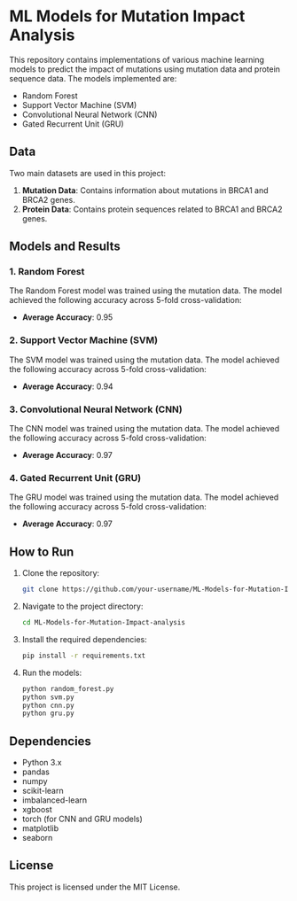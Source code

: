 
# ML Models for Mutation Impact Analysis

This repository contains implementations of various machine learning models to predict the impact of mutations using mutation data and protein sequence data. The models implemented are:

- Random Forest
- Support Vector Machine (SVM)
- Convolutional Neural Network (CNN)
- Gated Recurrent Unit (GRU)

## Data

Two main datasets are used in this project:

1. **Mutation Data**: Contains information about mutations in BRCA1 and BRCA2 genes.
2. **Protein Data**: Contains protein sequences related to BRCA1 and BRCA2 genes.

## Models and Results

### 1. Random Forest

The Random Forest model was trained using the mutation data. The model achieved the following accuracy across 5-fold cross-validation:

- **Average Accuracy**: 0.95

### 2. Support Vector Machine (SVM)

The SVM model was trained using the mutation data. The model achieved the following accuracy across 5-fold cross-validation:

- **Average Accuracy**: 0.94

### 3. Convolutional Neural Network (CNN)

The CNN model was trained using the mutation data. The model achieved the following accuracy across 5-fold cross-validation:

- **Average Accuracy**: 0.97

### 4. Gated Recurrent Unit (GRU)

The GRU model was trained using the mutation data. The model achieved the following accuracy across 5-fold cross-validation:

- **Average Accuracy**: 0.97

## How to Run

1. Clone the repository:
   ```bash
   git clone https://github.com/your-username/ML-Models-for-Mutation-Impact-analysis.git
   ```
2. Navigate to the project directory:
   ```bash
   cd ML-Models-for-Mutation-Impact-analysis
   ```
3. Install the required dependencies:
   ```bash
   pip install -r requirements.txt
   ```
4. Run the models:
   ```bash
   python random_forest.py
   python svm.py
   python cnn.py
   python gru.py
   ```


## Dependencies

- Python 3.x
- pandas
- numpy
- scikit-learn
- imbalanced-learn
- xgboost
- torch (for CNN and GRU models)
- matplotlib
- seaborn

## License

This project is licensed under the MIT License.
